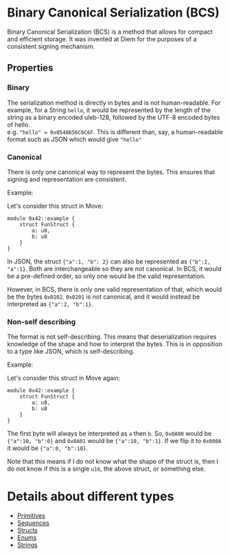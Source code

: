 # Binary Canonical Serialization (BCS)

Binary Canonical Serialization (BCS) is a method that allows for compact and efficient storage. It was invented at Diem for the purposes of a consistent signing mechanism.

## Properties

### Binary

The serialization method is directly in bytes and is not human-readable. For example, for a String `hello`, it would be
represented by the length of the string as a binary encoded uleb-128, followed by the UTF-8 encoded bytes of hello.  
e.g. `"hello" = 0x0548656C6C6F`. This is different than, say, a human-readable format such as JSON which would give
`"hello"`

### Canonical

There is only one canonical way to represent the bytes. This ensures that signing and representation are consistent.

Example:

Let's consider this struct in Move:

```move
module 0x42::example {
    struct FunStruct {
        a: u8,
        b: u8
    }
}
```

In JSON, the struct `{"a":1, "b": 2}` can also be represented as `{"b":2, "a":1}`. Both are interchangeable so
they are not canonical. In BCS, it would be a pre-defined order, so only one would be the valid representation.

However, in BCS, there is only one valid representation of that, which would be the bytes `0x0102`.  `0x0201` is not
canonical, and it would instead be interpreted as `{"a":2, "b":1}`.

### Non-self describing

The format is not self-describing. This means that deserialization requires knowledge of the shape and how to interpret
the bytes. This is in opposition to a type like JSON, which is self-describing.

Example:

Let's consider this struct in Move again:

```move
module 0x42::example {
    struct FunStruct {
        a: u8,
        b: u8
    }
}
```

The first byte will always be interpreted as `a` then `b`. So, `0x0A00` would be `{"a":10, "b":0}` and `0x0A01` would be
`{"a":10, "b":1}`. If we flip it to `0x000A` it would be `{"a":0, "b":10}`.

Note that this means if I do not know what the shape of the struct is, then I do not know if this is a single `u16`, the
above struct, or something else.

# Details about different types

- [Primitives](primitives.md)
- [Sequences](sequences.md)
- [Structs](structs.md)
- [Enums](enums.md)
- [Strings](strings.md)